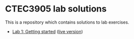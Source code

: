 # CTEC3905 lab solutions

This is a repository which contains solutions to lab exercises.

- [Lab 1: Getting started](lab-01/index.html)
([live version](https://ctec3905-2020-21.github.io/lab-solutions/lab-01))
